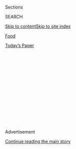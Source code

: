 <div id="app">

<div>

<div>

<div>

<div class="NYTAppHideMasthead css-1q2w90k e1suatyy0">

<div class="section css-ui9rw0 e1suatyy2">

<div class="css-eph4ug er09x8g0">

<div class="css-6n7j50">

</div>

<span class="css-1dv1kvn">Sections</span>

<div class="css-10488qs">

<span class="css-1dv1kvn">SEARCH</span>

</div>

[Skip to content](#site-content)[Skip to site
index](#site-index)

</div>

<div id="masthead-section-label" class="css-1wr3we4 eaxe0e00">

[Food](https://www.nytimes3xbfgragh.onion/section/food)

</div>

<div class="css-10698na e1huz5gh0">

</div>

</div>

<div id="masthead-bar-one" class="section hasLinks css-15hmgas e1csuq9d3">

<div class="css-uqyvli e1csuq9d0">

</div>

<div class="css-1uqjmks e1csuq9d1">

</div>

<div class="css-9e9ivx">

[](https://myaccount.nytimes3xbfgragh.onion/auth/login?response_type=cookie&client_id=vi)

</div>

<div class="css-1bvtpon e1csuq9d2">

[Today’s
Paper](https://www.nytimes3xbfgragh.onion/section/todayspaper)

</div>

</div>

</div>

</div>

<div data-aria-hidden="false">

<div id="site-content" data-role="main">

<div>

<div class="css-1aor85t" style="opacity:0.000000001;z-index:-1;visibility:hidden">

<div class="css-1hqnpie">

<div class="css-epjblv">

<span class="css-17xtcya">[Food](/section/food)</span><span class="css-x15j1o">|</span><span class="css-fwqvlz">A
Chef’s Quest in India: Win Respect for Its
Cooking</span>

</div>

<div class="css-k008qs">

<div class="css-1iwv8en">

<span class="css-18z7m18"></span>

<div>

</div>

</div>

<span class="css-1n6z4y">https://nyti.ms/2rQUk0P</span>

<div class="css-1705lsu">

<div class="css-4xjgmj">

<div class="css-4skfbu" data-role="toolbar" data-aria-label="Social Media Share buttons, Save button, and Comments Panel with current comment count" data-testid="share-tools">

  - 
  - 
  - 
  - 
    
    <div class="css-6n7j50">
    
    </div>

  - 
  - 

</div>

</div>

</div>

</div>

</div>

</div>

<div class="css-13pd83m">

</div>

<div id="top-wrapper" class="css-1sy8kpn">

<div id="top-slug" class="css-l9onyx">

Advertisement

</div>

[Continue reading the main
story](#after-top)

<div class="ad top-wrapper" style="text-align:center;height:100%;display:block;min-height:250px">

<div id="top" class="place-ad" data-position="top" data-size-key="top">

</div>

</div>

<div id="after-top">

</div>

</div>

<div id="sponsor-wrapper" class="css-1hyfx7x">

<div id="sponsor-slug" class="css-19vbshk">

Supported by

</div>

[Continue reading the main
story](#after-sponsor)

<div id="sponsor" class="ad sponsor-wrapper" style="text-align:center;height:100%;display:block">

</div>

<div id="after-sponsor">

</div>

</div>

<div class="css-1vkm6nb ehdk2mb0">

# A Chef’s Quest in India: Win Respect for Its Cooking

</div>

<div class="sizeLarge layoutHorizontal css-134dzg0 ejvbdkh1">

[](https://www.nytimes3xbfgragh.onion/slideshow/2017/06/06/dining/asha-gomez-in-india.html)

<div class="css-5nx6oe">

## Asha Gomez in India

<div class="css-1xhl2m">

11 Photos

View Slide Show
<span class="css-t4350i">›</span>

</div>

</div>

<div class="css-79elbk">

<div class="css-hyytny">

</div>

![](https://static01.graylady3jvrrxbe.onion/images/2017/06/07/dining/07INDIA-slide-FYU4/07INDIA-slide-FYU4-articleLarge.jpg?quality=75&auto=webp&disable=upscale)

</div>

<div class="css-17ai7jg e15qwgfe0">

<span class="css-16f3y1r e13ogyst0">Evan Sung for The New York
Times</span>

</div>

</div>

<div class="css-xt80pu e12qa4dv0">

<div class="css-18e8msd">

<div class="css-vp77d3 epjyd6m0">

<div class="css-1baulvz">

By [<span class="css-1baulvz last-byline" itemprop="name">Kim
Severson</span>](http://www.nytimes3xbfgragh.onion/by/kim-severson)

</div>

</div>

  - June 6,
    2017

  - 
    
    <div class="css-4xjgmj">
    
    <div class="css-d8bdto" data-role="toolbar" data-aria-label="Social Media Share buttons, Save button, and Comments Panel with current comment count" data-testid="share-tools">
    
      - 
      - 
      - 
      - 
        
        <div class="css-6n7j50">
        
        </div>
    
      - 
      - 
    
    </div>
    
    </div>

</div>

</div>

<div class="section meteredContent css-1r7ky0e" name="articleBody" itemprop="articleBody">

<div class="css-1fanzo5 StoryBodyCompanionColumn">

<div class="css-53u6y8">

MUNNAR, India — In the shade of a [cardamom
patch](https://www.youtube.com/watch?v=GKrD9SFhi-Q) on a South Indian
mountainside, Asha Gomez leaned against a tree and began to cry.

She asked a photographer to stop taking pictures and sent a videographer
farther down the dirt path. Ms. Gomez, a chef from Atlanta who had
traveled for 22 hours to get to the land where she was born, needed a
moment.

“I think I had disconnected myself from this place in some way by saying
for so long that the U.S. was home,” said Ms. Gomez, 47, who had moved
from the Indian state of Kerala to the state of Michigan as a teenager.
“There is still so much a part of me here. I think I had forgotten
that.”

She wiped her tears and made her way back toward the cameras, more
committed than ever to the work she had set out to do when she landed at
Cochin International Airport a few days earlier.

</div>

</div>

<div class="css-1fanzo5 StoryBodyCompanionColumn">

<div class="css-53u6y8">

Ms. Gomez had come to this land of ports, tea estates and spice gardens
not only to reconnect with a part of herself, but also to find new ways
to use her camera-ready personality and kitchen chops to lasso Kerala’s
beautiful food culture and drag it back to the United States.

“I have to remove people from the mentality that all Indian food should
be clumped up into nine dishes that are not really Indian dishes,” she
said. “Not all Indian food belongs on a buffet line at $4.99. Indian
food is 5,000 years of tradition and history, and it belongs right up
there with French cuisine.”

Her frustration over American interpretations of the beloved
[coconut-scented fish curries, dosas and carefully layered beef
biryanis](https://www.bbcgoodfood.com/howto/guide/top-10-foods-try-kerala)
of her homeland echoes the lament of countless cooks who have immigrated
from countries like China, Mexico or Vietnam only to find their food
mangled to meet the limitations of a new country’s palate and relegated
to its cheap-eats guides.

“I wish I could say to every immigrant cook in America, ‘Why do you
think your food should be any less than any other cuisine that comes
from anywhere else in the world?’” Ms. Gomez said.

</div>

</div>

<div class="css-1fanzo5 StoryBodyCompanionColumn">

<div class="css-53u6y8">

It’s not hard to see why: For one thing, unless that food is served in
an upscale setting, with polished service, it doesn’t command the prices
or the critical respect afforded European or American cuisines.

</div>

</div>

<div class="css-79elbk" data-testid="photoviewer-wrapper">

<div class="css-z3e15g" data-testid="photoviewer-wrapper-hidden">

</div>

<div class="css-1a48zt4 ehw59r15" data-testid="photoviewer-children">

![<span class="css-16f3y1r e13ogyst0" data-aria-hidden="true">In
Thekkady, a town surrounded by spice gardens full of black pepper and
nutmeg, the chef Asha Gomez imagined customizing Indian spice boxes for
American
chefs.</span><span class="css-cnj6d5 e1z0qqy90" itemprop="copyrightHolder"><span class="css-1ly73wi e1tej78p0">Credit...</span><span>Evan
Sung for The New York
Times</span></span>](https://static01.graylady3jvrrxbe.onion/images/2017/06/07/dining/07INDIA1/07INDIA1-articleLarge-v2.jpg?quality=75&auto=webp&disable=upscale)

</div>

</div>

<div class="css-1fanzo5 StoryBodyCompanionColumn">

<div class="css-53u6y8">

And even when the restaurant is fancy, the problem persists. Ms. Gomez
experienced it at her first restaurant, a fine-dining place in Atlanta
she named Cardamom Hill, after the spice-growing region that she was
touring last month. Customers would complain that she charged $32 for a
complex fish curry with smoked tamarind, even when a fish entree at a
well-regarded new Southern restaurant not far away cost the same.

“That makes me see red immediately,” said David Chang, the prolific chef
and restaurateur, whose parents immigrated to the United States from
South Korea. “It’s the worst kind of racism, because it’s so readily
accepted.”

Even though there are some notable Indian chefs cooking in America,
integrating the kind of food Ms. Gomez loves won’t come easy, said Mr.
Chang, who first met Ms. Gomez last week over fried chicken in Atlanta.
“Considering the time we’re living in, having someone with that color
skin from that part of the world makes it a hard sell,” he said. “It’s
probably not going to happen in one lifetime, and it is going to take
relentless media exposure.”

That’s exactly why Ms. Gomez had invited a producer working on a show
for PBS; two videographers, who help create her web-based subscription
cooking show, “Curry and Cornbread”; and two newspaper journalists to
join her in Kerala.

The trip was a relentless blur of food and road miles. One day Ms. Gomez
was picking out silky pomfret and river mullet to smear with masala, in
a makeshift kitchen on the banks of Fort Kochi, and the next she was in
a van grinding up a narrow mountain road to Kerala’s vast tea estates,
or buying iron knives from a street vendor. By the end, she was happy to
order a steak and get an ayurvedic treatment at a seaside hotel.

It had been eight years since Ms. Gomez last stepped onto Indian soil.
She had come to adopt her son, Ethan, then a 3-year-old living in an
orphanage.

</div>

</div>

<div class="css-1fanzo5 StoryBodyCompanionColumn">

<div class="css-53u6y8">

So much has happened since then. For one thing, she embarked on a
cooking career.

Ms. Gomez originally wanted to work in the beauty business. When the
recession hit the United States in 2008, she had been running a luxe
ayurvedic spa in Atlanta, where she had moved with her husband, Bobby
Palayam. As her clients finished their massages and facials, she would
feed them vegetarian biryanis and coconut-infused stir-fries bright with
turmeric and chiles.

Then the spa succumbed to the downturn, and some of the city’s best
chefs, as well as clients who understood a special thing when they
tasted it, encouraged her to keep spreading the curry-and-coconut gospel
of Kerala. She did, first with a supper club and then, in 2012, at
Cardamom Hill. The menu drew parallels between the American South and
the Indian South, highlighting both regions’ [mutual love of fried
chicken](http://www.creativeloafing.com/food-drink/100-dishes/article/13073218/kerala-fried-chicken-and-waffles-at-cardamom-hill),
braised pork and vegetables like okra and field peas.

“You know that Kerala is in your kitchen when you have coconut oil,
curry leaves and mustard seeds sizzling in a chati,” she likes to tell
people. “That’s our trinity.”

Two years later, just as Cardamom Hill had gained critical acclaim, [she
shut the place
down](http://www.atlantamagazine.com/dining-news/asha-gomez-on-closing-down-cardamom-hill-opening-spice-to-table-in-studioplex-friday/).
She wasn’t making any money, and was working so hard she had no time for
her son. “I had lost my joy for cooking,” she
said.

</div>

</div>

<div class="css-79elbk" data-testid="photoviewer-wrapper">

<div class="css-z3e15g" data-testid="photoviewer-wrapper-hidden">

</div>

<div class="css-1a48zt4 ehw59r15" data-testid="photoviewer-children">

<div class="css-1xdhyk6 erfvjey0">

<span class="css-1ly73wi e1tej78p0">Image</span>

<div class="css-zjzyr8">

<div data-testid="lazyimage-container" style="height:257.77777777777777px">

</div>

</div>

</div>

<span class="css-16f3y1r e13ogyst0" data-aria-hidden="true">Ms. Gomez
stepped in to grill some fish at a stall in Kochi, Kerala. Her trip was
a relentless blur of food and road
miles.</span><span class="css-cnj6d5 e1z0qqy90" itemprop="copyrightHolder"><span class="css-1ly73wi e1tej78p0">Credit...</span><span>Evan
Sung for The New York Times</span></span>

</div>

</div>

<div class="css-1fanzo5 StoryBodyCompanionColumn">

<div class="css-53u6y8">

Her next restaurant was a quiet, stylish Indian patisserie where she
served puff-pastry samosas and carrot cakes infused with black pepper.
She closed it in February. The reasons weren’t much different.

Now she cooks for private clients at [the Third
Space](https://www.google.com/search?q=Third+Space&oq=Third+Space&aqs=chrome..69i57j0l5.659j0j9&sourceid=chrome&ie=UTF-8#q=Third+Space+asha),
her kitchen and dining room in Atlanta’s Old Fourth Ward. She teaches
cooking, consults for food companies and has become [a “chef ambassador”
for CARE](http://www.care.org/chefstable/chef-asha-gomez). She receives
more requests for public appearances than she can say yes to. Her 2016
cookbook, “[My Two
Souths](https://www.nytimes3xbfgragh.onion/2016/09/28/dining/asha-gomez-my-two-souths-cookbook-review.html?_r=0),”
was nominated for a James Beard Award.

</div>

</div>

<div class="css-1fanzo5 StoryBodyCompanionColumn">

<div class="css-53u6y8">

Ms. Gomez learned to cook from her mother, Hazel, and her three aunts,
who all lived near one another in a three-household compound in
Thiruvananthapuram (she said she preferred the old name, Trivandrum),
Kerala’s capital city on the Arabian Sea. It was a dreamy childhood, in
a religiously diverse and literate region of India where young people
prefer American rock to Bollywood soundtracks.

The Portuguese had begun settling there in the 15th century, bringing
with them a love of pork and for the chiles that would come to mark
Kerala’s food. It’s how her family got its name, and why she grew up a
meat-eating Roman Catholic in a state where more than half the
population is Hindu.

Her father was a civil engineer who helped build bridges for a German
company. Her mother never set a table that wasn’t beautiful.

Ms. Gomez grew up pulling mangoes from the trees and buying sugar cane
from the vendors outside her parochial school. At night, she would head
to the street stalls called thattukadas, for chunks of chicken with
crunchy fried shallots, garlic and curry leaves crisped in coconut oil.
She loves to eat the dish with flaky wheat
[parathas](http://food.ndtv.com/opinions/taste-of-kerala-what-it-takes-to-perfect-a-malabar-parotta-744958),
made using a method that originated in her home state.

Her father was intent on moving the children to America for college. To
prepare, she and her older brothers were required to speak only English
at home and eat using cutlery instead of the tidy, one-handed finger
style many in Kerala use for their curry-soaked red rice and breakfast
puttus.

“I think he had seen enough of the world that he didn’t want us to come
to this country and be outsiders,” she said.

When she was 16, her father died of a heart attack. She and her mother
moved to Michigan, where her older brothers were already in college.
They eventually landed in Queens, where cousins encouraged her mother to
cater food for the Kerala diaspora.

</div>

</div>

<div class="css-1fanzo5 StoryBodyCompanionColumn">

<div class="css-53u6y8">

“I hated it,” Ms. Gomez said. “Our apartment was so small I would
literally disinfect the bathtub, and I would have to wash the dishes in
there.”

</div>

</div>

<div class="css-79elbk" data-testid="photoviewer-wrapper">

<div class="css-z3e15g" data-testid="photoviewer-wrapper-hidden">

</div>

<div class="css-1a48zt4 ehw59r15" data-testid="photoviewer-children">

<div class="css-1xdhyk6 erfvjey0">

<span class="css-1ly73wi e1tej78p0">Image</span>

<div class="css-zjzyr8">

<div data-testid="lazyimage-container" style="height:261px">

</div>

</div>

</div>

<span class="css-16f3y1r e13ogyst0" data-aria-hidden="true">A
traditional Sadya meal for a large Indian wedding is prepared in Kochi,
Kerala.</span><span class="css-cnj6d5 e1z0qqy90" itemprop="copyrightHolder"><span class="css-1ly73wi e1tej78p0">Credit...</span><span>Evan
Sung for The New York Times</span></span>

</div>

</div>

<div class="css-1fanzo5 StoryBodyCompanionColumn">

<div class="css-53u6y8">

But Ms. Gomez fit seamlessly into New York life, developing the kind of
cultural fluidity that has allowed her to adapt Kerala’s food for the
uninitiated while satisfying the people from her home state, who
lovingly call each other Mallus. “As much as I love tradition, I am not
a traditionalist,” she said. “I’m an innovator.”

Sometimes innovators need to reconnect with their roots, which is why
she got up at 4 a.m. at one point to visit a Kerala catering kitchen
that for 100 years has been creating a classic Hindu celebratory meal
called a sadhya, served at almost every wedding and holiday gathering in
Kerala.

The meal, eaten from a banana leaf and centered on rice, can involve two
dozen dishes that vary from salty to sour to bitter to sweet. Always
there are spicy pickles, sambar and vegetables simmered in coconut milk
or sautéed with ground coconut and curry leaves. It’s a celebratory
feast that Ms. Gomez makes a few times a year.

In a wet, torrid kitchen, she watched the cooks, with bare chests and
feet, add buckets of spices and vegetables to pots as big as wading
pools. In a few hours, they would have lunch ready for 1,500.

She talked shop with the owner, Mahadevan Iyer. He wanted to take her to
his factory, where he is packaging food for the American market. “We are
interested in exporting delicious Kerala,” he told her.

</div>

</div>

<div class="css-1fanzo5 StoryBodyCompanionColumn">

<div class="css-53u6y8">

Only hours earlier, the young woman hired to do her hair and makeup had
also asked Ms. Gomez for help. She wanted to follow the chef back to
America to become her personal assistant.

“I knew the direction this was going to go,” Ms. Gomez said. She
declined the offers.

She had ideas of her own. In Thekkady, a town surrounded by spice
gardens full of black pepper and nutmeg, she imagined customizing Indian
spice boxes for American chefs. As she wandered [the vast tea estates of
the Western Ghats
mountains](http://www.conservationindia.org/gallery/wildlife-in-tea-plantations-western-ghats),
she mulled over a plan to provide restaurants with tea service. She even
pondered how she might do for Kerala what the Danish chef René Redzepi
has done for Nordic cuisine, opening a small, seasonal white-tablecloth
restaurant with Michelin-star ambitions.

“Can you imagine what I could do in a place like this?” she asked.

But there in the Cardamom Hills, she understood the deeper meaning of
the trip. She had found a way to merge her two homes.

“I want to leave an America behind where my son can be proud of both his
heritages,” she said. “I want him to carry both these places with equal
pride, hand in hand.”

Recipe: [**Kerala Roadside
Chicken**](https://cooking.nytimes3xbfgragh.onion/recipes/1018782-kerala-roadside-chicken "spicy fried chicken recipe")

**And to Drink ...**

Spicy dishes like this chile-infused fried chicken require specific
sorts of wines. You want to avoid wines high in alcohol, which will
augment the chile heat, and those that are oaky, which will clash.
Instead, you want fruity wines, preferably white, that are low in
alcohol and discernibly sweet. [German spätlese
rieslings](https://www.nytimes3xbfgragh.onion/2017/06/01/dining/wine-school-riesling-spatlese.html)
would be ideal. A distant second would be whites with residual sugar,
like demi-sec Vouvray or certain pinot gris from Alsace. But they would
be higher in alcohol. I very much like dry sparkling wines, like a top
cava or extra-brut Champagne, though some people believe that bubbles
will increase the heat. If you’re wed to a red, try a fruity, spicy
unoaked bottle from the Loire Valley. ERIC ASIMOV

[*Follow NYT Food on
Facebook*](https://www.facebookcorewwwi.onion/nytfood/)*,*
[*Instagram*](https://instagram.com/nytfood)*,*
[*Twitter*](https://twitter.com/nytfood) *and*
[*Pinterest*](https://www.pinterest.com/nytfood/)*.* [*Get regular
updates from NYT Cooking, with recipe suggestions, cooking tips and
shopping
advice*](https://www.nytimes3xbfgragh.onion/newsletters/cooking)*.*

</div>

</div>

</div>

<div>

</div>

<div>

</div>

<div>

</div>

<div>

<div id="bottom-wrapper" class="css-1ede5it">

<div id="bottom-slug" class="css-l9onyx">

Advertisement

</div>

[Continue reading the main
story](#after-bottom)

<div id="bottom" class="ad bottom-wrapper" style="text-align:center;height:100%;display:block;min-height:90px">

</div>

<div id="after-bottom">

</div>

</div>

</div>

</div>

</div>

## Site Index

<div>

</div>

## Site Information Navigation

  - [© <span>2020</span> <span>The New York Times
    Company</span>](https://help.nytimes3xbfgragh.onion/hc/en-us/articles/115014792127-Copyright-notice)

<!-- end list -->

  - [NYTCo](https://www.nytco.com/)
  - [Contact
    Us](https://help.nytimes3xbfgragh.onion/hc/en-us/articles/115015385887-Contact-Us)
  - [Work with us](https://www.nytco.com/careers/)
  - [Advertise](https://nytmediakit.com/)
  - [T Brand Studio](http://www.tbrandstudio.com/)
  - [Your Ad
    Choices](https://www.nytimes3xbfgragh.onion/privacy/cookie-policy#how-do-i-manage-trackers)
  - [Privacy](https://www.nytimes3xbfgragh.onion/privacy)
  - [Terms of
    Service](https://help.nytimes3xbfgragh.onion/hc/en-us/articles/115014893428-Terms-of-service)
  - [Terms of
    Sale](https://help.nytimes3xbfgragh.onion/hc/en-us/articles/115014893968-Terms-of-sale)
  - [Site
    Map](https://spiderbites.nytimes3xbfgragh.onion)
  - [Help](https://help.nytimes3xbfgragh.onion/hc/en-us)
  - [Subscriptions](https://www.nytimes3xbfgragh.onion/subscription?campaignId=37WXW)

</div>

</div>

</div>

</div>
